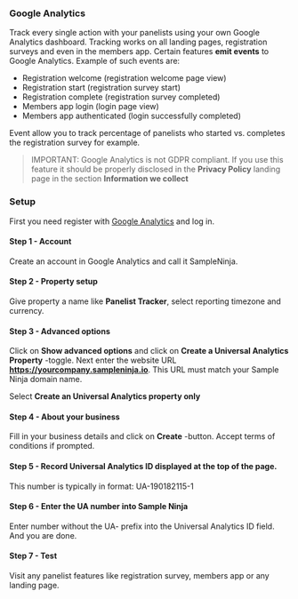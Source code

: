 ### Google Analytics

Track every single action with your panelists using your own Google Analytics dashboard. Tracking works on all landing pages, registration surveys and even in the members app. Certain features **emit events** to Google Analytics. Example of such events are:

- Registration welcome (registration welcome page view)
- Registration start (registration survey start)
- Registration complete (registration survey completed)
- Members app login (login page view)
- Members app authenticated (login successfully completed)

Event allow you to track percentage of panelists who started vs. completes the registration survey for example.

> IMPORTANT: Google Analytics is not GDPR compliant. If you use this feature it should be properly disclosed in the **Privacy Policy** landing page in the section **Information we collect**

### Setup

First you need register with [Google Analytics](https://analytics.google.com) and log in.

#### Step 1 - Account
Create an account in Google Analytics and call it SampleNinja.

#### Step 2 - Property setup
Give property a name like **Panelist Tracker**, select reporting timezone and currency.

#### Step 3 - Advanced options
Click on **Show advanced options** and click on **Create a Universal Analytics Property** -toggle. Next enter the website URL **https://yourcompany.sampleninja.io**. This URL must match your Sample Ninja domain name. 

Select **Create an Universal Analytics property only**

#### Step 4 - About your business
Fill in your business details and click on **Create** -button. Accept terms of conditions if prompted.

#### Step 5 - Record Universal Analytics ID displayed at the top of the page.
This number is typically in format: UA-190182115-1

#### Step 6 - Enter the UA number into Sample Ninja
Enter number without the UA- prefix into the Universal Analytics ID field. And you are done. 

#### Step 7 - Test
Visit any panelist features like registration survey, members app or any landing page.
